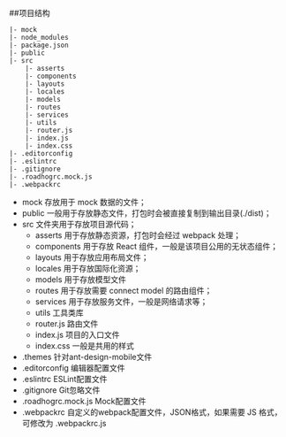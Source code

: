 ##项目结构
```
|- mock
|- node_modules
|- package.json
|- public
|- src
    |- asserts
    |- components
    |- layouts
    |- locales
    |- models
    |- routes
    |- services
    |- utils
    |- router.js
    |- index.js
    |- index.css
|- .editorconfig
|- .eslintrc
|- .gitignore
|- .roadhogrc.mock.js
|- .webpackrc
```

* mock 存放用于 mock 数据的文件；
* public 一般用于存放静态文件，打包时会被直接复制到输出目录(./dist)；
* src 文件夹用于存放项目源代码；
  - asserts 用于存放静态资源，打包时会经过 webpack 处理；
  - components 用于存放 React 组件，一般是该项目公用的无状态组件；
  - layouts 用于存放应用布局文件；
  - locales 用于存放国际化资源；
  - models 用于存放模型文件
  - routes 用于存放需要 connect model 的路由组件；
  - services 用于存放服务文件，一般是网络请求等；
  - utils 工具类库
  - router.js 路由文件
  - index.js 项目的入口文件
  - index.css 一般是共用的样式
* .themes 针对ant-design-mobile文件
* .editorconfig 编辑器配置文件
* .eslintrc ESLint配置文件
* .gitignore Git忽略文件
* .roadhogrc.mock.js Mock配置文件
* .webpackrc 自定义的webpack配置文件，JSON格式，如果需要 JS 格式，可修改为 .webpackrc.js
